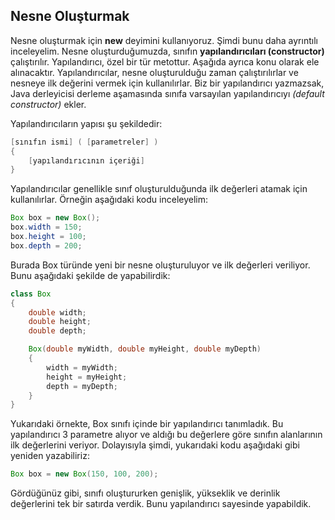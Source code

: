 ## Nesne Oluşturmak

Nesne oluşturmak için **new** deyimini kullanıyoruz. Şimdi bunu daha ayrıntılı inceleyelim. Nesne oluşturduğumuzda, sınıfın **yapılandırıcıları (constructor)** çalıştırılır. Yapılandırıcı, özel bir tür metottur. Aşağıda ayrıca konu olarak ele alınacaktır. Yapılandırıcılar, nesne oluşturulduğu zaman çalıştırılırlar ve nesneye ilk değerini vermek için kullanılırlar. Biz bir yapılandırıcı yazmazsak, Java derleyicisi derleme aşamasında sınıfa varsayılan yapılandırıcıyı _(default constructor)_ ekler.

Yapılandırıcıların yapısı şu şekildedir:

```java
[sınıfın ismi] ( [parametreler] )
{
	[yapılandırıcının içeriği]
}
```

Yapılandırıcılar genellikle sınıf oluşturulduğunda ilk değerleri atamak için kullanılırlar. Örneğin aşağıdaki kodu inceleyelim:

```java
Box box = new Box();
box.width = 150;
box.height = 100;
box.depth = 200;
```

Burada Box türünde yeni bir nesne oluşturuluyor ve ilk değerleri veriliyor. Bunu aşağıdaki şekilde de yapabilirdik:

```java
class Box
{
	double width;
	double height;
	double depth;

    Box(double myWidth, double myHeight, double myDepth)
	{
		width = myWidth;
		height = myHeight;
		depth = myDepth;
	}
}
```

Yukarıdaki örnekte, Box sınıfı içinde bir yapılandırıcı tanımladık. Bu yapılandırıcı 3 parametre alıyor ve aldığı bu değerlere göre sınıfın alanlarının ilk değerlerini veriyor. Dolayısıyla şimdi, yukarıdaki kodu aşağıdaki gibi yeniden yazabiliriz:

```java
Box box = new Box(150, 100, 200);
```

Gördüğünüz gibi, sınıfı oluştururken genişlik, yükseklik ve derinlik değerlerini tek bir satırda verdik. Bunu yapılandırıcı sayesinde yapabildik.
